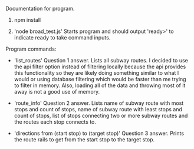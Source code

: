Documentation for program.

1. npm install

2. 'node broad_test.js'
   Starts program and should output 'ready>' to indicate ready to take command inputs.

Program commands:

- 'list_routes'
  Question 1 answer. Lists all subway routes.
  I decided to use the api filter option instead of filtering locally because the api
  provides this functionality so they are likely doing something similar to what I would
  or using database filtering which would be faster than me trying to filter in memory. Also,
  loading all of the data and throwing most of it away is not a good use of memory.

- 'route_info'
  Question 2 answer.
  Lists name of subway route with most stops and count of stops,
  name of subway route with least stops and count of stops,
  list of stops connecting two or more subway routes and the routes each stop connects to.

- 'directions from (start stop) to (target stop)'
  Question 3 answer. Prints the route rails to get from the start stop to the target stop.
